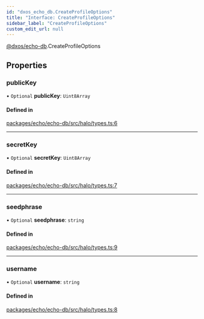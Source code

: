 ```yaml
---
id: "dxos_echo_db.CreateProfileOptions"
title: "Interface: CreateProfileOptions"
sidebar_label: "CreateProfileOptions"
custom_edit_url: null
---
```


[@dxos/echo-db](../modules/dxos_echo_db.md).CreateProfileOptions

## Properties

### publicKey

• `Optional` **publicKey**: `Uint8Array`

#### Defined in

[packages/echo/echo-db/src/halo/types.ts:6](https://github.com/dxos/protocols/blob/6f4c34af3/packages/echo/echo-db/src/halo/types.ts#L6)

___

### secretKey

• `Optional` **secretKey**: `Uint8Array`

#### Defined in

[packages/echo/echo-db/src/halo/types.ts:7](https://github.com/dxos/protocols/blob/6f4c34af3/packages/echo/echo-db/src/halo/types.ts#L7)

___

### seedphrase

• `Optional` **seedphrase**: `string`

#### Defined in

[packages/echo/echo-db/src/halo/types.ts:9](https://github.com/dxos/protocols/blob/6f4c34af3/packages/echo/echo-db/src/halo/types.ts#L9)

___

### username

• `Optional` **username**: `string`

#### Defined in

[packages/echo/echo-db/src/halo/types.ts:8](https://github.com/dxos/protocols/blob/6f4c34af3/packages/echo/echo-db/src/halo/types.ts#L8)
